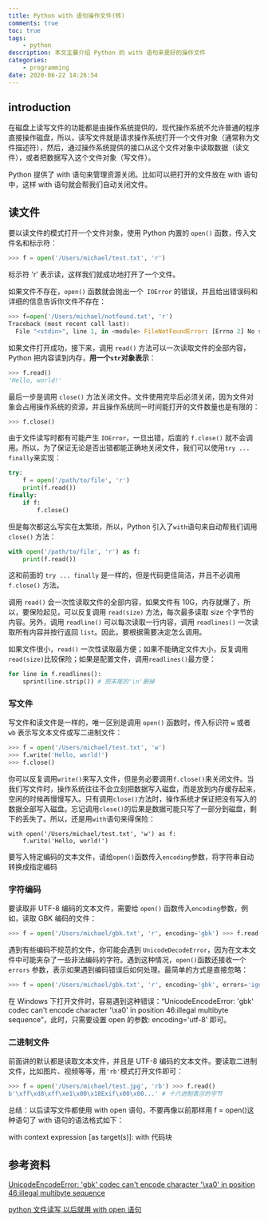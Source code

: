 ```yaml
---
title: Python with 语句操作文件(转)
comments: true
toc: true
tags:
    - python
description: 本文主要介绍 Python 的 with 语句来更好的操作文件
categories:
    - programming
date: 2020-06-22 14:26:54
---
```


## introduction

在磁盘上读写文件的功能都是由操作系统提供的，现代操作系统不允许普通的程序直接操作磁盘，所以，读写文件就是请求操作系统打开一个文件对象（通常称为文件描述符），然后，通过操作系统提供的接口从这个文件对象中读取数据（读文件），或者把数据写入这个文件对象（写文件）。

Python 提供了 with 语句来管理资源关闭。比如可以把打开的文件放在 with 语句中，这样 with 语句就会帮我们自动关闭文件。

## 读文件

要以读文件的模式打开一个文件对象，使用 Python 内置的 `open()` 函数，传入文件名和标示符：

```python
>>> f = open('/Users/michael/test.txt', 'r')
```

标示符 'r' 表示读，这样我们就成功地打开了一个文件。

如果文件不存在，`open()` 函数就会抛出一个` IOError` 的错误，并且给出错误码和详细的信息告诉你文件不存在：

```python
>>> f=open('/Users/michael/notfound.txt', 'r')
Traceback (most recent call last):
  File "<stdin>", line 1, in <module> FileNotFoundError: [Errno 2] No such file or directory: '/Users/michael/notfound.txt'
```

如果文件打开成功，接下来，调用 `read()` 方法可以一次读取文件的全部内容，Python 把内容读到内存，**用一个`str`对象表示**：

```python
>>> f.read()
'Hello, world!'
```

最后一步是调用 `close()` 方法关闭文件。文件使用完毕后必须关闭，因为文件对象会占用操作系统的资源，并且操作系统同一时间能打开的文件数量也是有限的：

```python
>>> f.close()
```

由于文件读写时都有可能产生 `IOError`，一旦出错，后面的 `f.close()` 就不会调用。所以，为了保证无论是否出错都能正确地关闭文件，我们可以使用`try ... finally`来实现：

```python
try:
    f = open('/path/to/file', 'r')
    print(f.read())
finally:
    if f:
        f.close()
```

但是每次都这么写实在太繁琐，所以，Python 引入了`with`语句来自动帮我们调用 `close()` 方法：

```python
with open('/path/to/file', 'r') as f:
    print(f.read())
```

这和前面的 `try ... finally` 是一样的，但是代码更佳简洁，并且不必调用 `f.close()` 方法。

调用 `read()` 会一次性读取文件的全部内容，如果文件有 10G，内存就爆了，所以，要保险起见，可以反复调用 `read(size)` 方法，每次最多读取 size 个字节的内容。另外，调用 `readline()` 可以每次读取一行内容，调用 `readlines()` 一次读取所有内容并按行返回 `list`。因此，要根据需要决定怎么调用。

如果文件很小，`read()` 一次性读取最方便；如果不能确定文件大小，反复调用`read(size)`比较保险；如果是配置文件，调用`readlines()`最方便：

```python
for line in f.readlines():
    sprint(line.strip()) # 把末尾的'\n'删掉
```

### 写文件

写文件和读文件是一样的，唯一区别是调用 `open()` 函数时，传入标识符 `w` 或者 `wb` 表示写文本文件或写二进制文件：

```python
>>> f = open('/Users/michael/test.txt', 'w')
>>> f.write('Hello, world!')
>>> f.close()
```

你可以反复调用`write()`来写入文件，但是务必要调用`f.close()`来关闭文件。当我们写文件时，操作系统往往不会立刻把数据写入磁盘，而是放到内存缓存起来，空闲的时候再慢慢写入。只有调用`close()`方法时，操作系统才保证把没有写入的数据全部写入磁盘。忘记调用`close()`的后果是数据可能只写了一部分到磁盘，剩下的丢失了。所以，还是用`with`语句来得保险：

```
with open('/Users/michael/test.txt', 'w') as f:
    f.write('Hello, world!')
```

要写入特定编码的文本文件，请给`open()`函数传入`encoding`参数，将字符串自动转换成指定编码

### 字符编码

要读取非 UTF-8 编码的文本文件，需要给 `open()` 函数传入`encoding`参数，例如，读取 GBK 编码的文件：

```python
>>> f = open('/Users/michael/gbk.txt', 'r', encoding='gbk') >>> f.read() '测试'
```

遇到有些编码不规范的文件，你可能会遇到 `UnicodeDecodeError`，因为在文本文件中可能夹杂了一些非法编码的字符。遇到这种情况，`open()`函数还接收一个 `errors` 参数，表示如果遇到编码错误后如何处理。最简单的方式是直接忽略：

```python
>>> f = open('/Users/michael/gbk.txt', 'r', encoding='gbk', errors='ignore')
```

在 Windows 下打开文件时，容易遇到这种错误：“UnicodeEncodeError: 'gbk' codec can't encode character '\xa0' in position 46:illegal multibyte sequence”，此时，只需要设置 open 的参数: encoding='utf-8' 即可。

### 二进制文件

前面讲的默认都是读取文本文件，并且是 UTF-8 编码的文本文件。要读取二进制文件，比如图片、视频等等，用`'rb'`模式打开文件即可：

```python
>>> f = open('/Users/michael/test.jpg', 'rb') >>> f.read()
b'\xff\xd8\xff\xe1\x00\x18Exif\x00\x00...' # 十六进制表示的字节
```

总结：以后读写文件都使用 with open 语句，不要再像以前那样用 f = open()这种语句了 with 语句的语法格式如下：

with context expression [as target(s)]:
with 代码块

## 参考资料

[UnicodeEncodeError: 'gbk' codec can't encode character '\xa0' in position 46:illegal multibyte sequence](https://www.cnblogs.com/cwp-bg/p/7835434.html)

[python 文件读写,以后就用 with open 语句](https://www.cnblogs.com/ymjyqsx/p/6554817.html)
